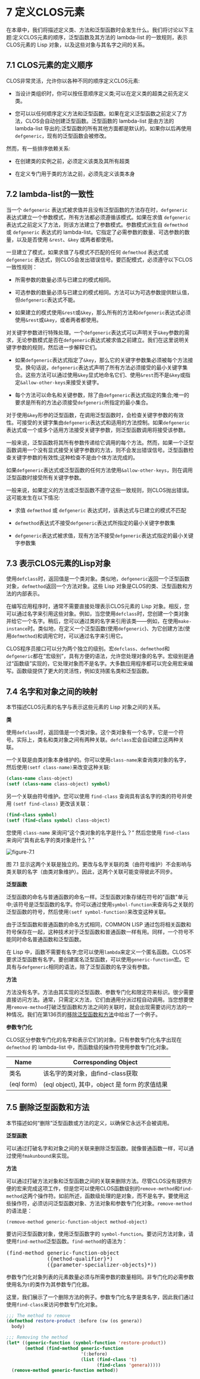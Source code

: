 # 7 定义CLOS元素

在本章中，我们将描述定义类、方法和泛型函数时会发生什么。我们将讨论以下主题:定义CLOS元素的顺序，泛型函数及其方法的 lambda-list 的一致规则，表示CLOS元素的 Lisp 对象，以及这些对象与其名字之间的关系。

## 7.1 CLOS元素的定义顺序

CLOS非常灵活，允许你以各种不同的顺序定义CLOS元素:

- 当设计类组织时，你可以按任意顺序定义类;可以在定义类的超类之前先定义类。

- 您可以以任何顺序定义方法和泛型函数。如果在定义泛型函数之前定义了方法，CLOS会自动创建泛型函数。泛型函数的 lambda-list 是由方法的 lambda-list 导出的;泛型函数的所有其他方面都是默认的。如果你以后再使用 `defgeneric`，现有的泛型函数会被修改。

然而，有一些排序依赖关系:

- 在创建类的实例之前，必须定义该类及其所有超类

- 在定义专门用于类的方法之前，必须先定义该类本身

## 7.2 lambda-list的一致性

当一个 `defgeneric` 表达式被求值并且没有泛型函数的方法存在时，`defgeneric` 表达式建立一个参数模式，所有方法都必须遵循该模式。如果在求值 `defgeneric` 表达式之前定义了方法，则该方法建立了参数模式。参数模式派生自 `defmethod` 或 `defgeneric` 表达式的 lambda-list。它指定了必需参数的数量、可选参数的数量，以及是否使用 `&rest`、`&key` 或两者都使用。

一旦建立了模式，如果求值了与模式不匹配的任何 `defmethod` 表达式或 `defgeneric` 表达式，则CLOS会发出错误信号。要匹配模式，必须遵守以下CLOS一致性规则：

- 所需参数的数量必须与已建立的模式相同。

- 可选参数的数量必须与已建立的模式相同。方法可以为可选参数提供默认值，但`defgeneric`表达式不能。

- 如果建立的模式使用`&rest`或`&key`，那么所有的方法和`defgeneric`表达式必须使用`&rest`或`&key`，或者两者都使用。

对关键字参数进行特殊处理。一个`defgeneric`表达式可以声明关于`&key`参数的需求，无论参数模式是否在`defgeneric`表达式被求值之前建立。我们在这里说明关键字参数的规则，然后进一步解释它们。

- 如果`defgeneric`表达式指定了`&key`，那么它的关键字参数集必须被每个方法接受。换句话说，`defgeneric`表达式声明了所有方法必须接受的最小关键字集合。这些方法可以通过使用`&key`显式地命名它们、使用`&rest`而不是`&key`或指定`&allow-other-keys`来接受关键字。

- 每个方法可以命名和关键参数，除了由`defgeneric`表达式指定的集合;唯一的要求是所有的方法必须接受`defgeneric`所指定的最小集合。

对于使用`&key`形参的泛型函数，在调用泛型函数时，会检查关键字参数的有效性。可接受的关键字集由`defgeneric`表达式和适用的方法控制。如果`defgeneric`表达式或一个或多个适用方法接受关键字参数，则泛型函数调用将接受该参数。

一般来说，泛型函数将其所有参数传递给它调用的每个方法。然而，如果一个泛型函数调用一个没有显式接受关键字参数的方法，则不会发出错误信号。泛型函数检查关键字参数的有效性;这种检查不是由个体方法完成的。

如果`defgeneric`表达式或泛型函数的任何方法使用`&allow-other-keys`，则在调用泛型函数时接受所有关键字参数。

一般来说，如果定义的方法或泛型函数不遵守这些一致规则，则CLOS抛出错误。这可能发生在以下情况:

- 求值 `defmethod` 或 `defgeneric` 表达式时，该表达式与已建立的模式不匹配

- `defmethod`表达式不接受`defgeneric`表达式所指定的最小关键字参数集

- `defgeneric`表达式被求值，现有方法不接受`defgeneric`表达式指定的最小关键字参数集

## 7.3 表示CLOS元素的Lisp对象

使用`defclass`时，返回值是一个类对象。类似地，`defgeneric`返回一个泛型函数对象，`defmethod`返回一个方法对象。这些 Lisp 对象是CLOS的类、泛型函数和方法的内部表示。

在编写应用程序时，通常不需要直接处理表示CLOS元素的 Lisp 对象。相反，您可以通过名字来引用这些对象。例如，当您使用`defclass`时，您创建一个类对象并给它一个名字。稍后，您可以通过类的名字来引用该类——例如，在使用`make-instance`时。类似地，在定义一个泛型函数(使用`defgeneric`)、为它创建方法(使用`defmethod`)和调用它时，可以通过名字来引用它。

CLOS程序员接口可以分为两个独立的级别。宏`defclass`、`defmethod`和`defgeneric`都在“宏级别”，具有方便的语法，允许您处理对象的名字。宏级别是通过“函数级”实现的，它处理对象而不是名字。大多数应用程序都可以完全用宏来编写。函数级提供了更大的灵活性，例如支持匿名类和泛型函数。

## 7.4 名字和对象之间的映射

本节描述CLOS元素的名字与表示这些元素的 Lisp 对象之间的关系。

**类**

使用`defclass`时，返回值是一个类对象。这个类对象有一个名字，它是一个符号。实际上，类名和类对象之间有两种关联。`defclass`宏会自动建立这两种关联。

一个关联是由类对象本身维护的。你可以使用`class-name`来查询类对象的名字，然后使用`(setf class-name)`来改变这种关联:

```lisp
(class-name class-object)
(setf (class-name class-object) symbol)
```

另一个关联由符号维护。您可以使用 `find-class` 查询具有该名字的类的符号并使用 `(setf find-class)` 更改该关联：

```lisp
(find-class symbol)
(setf (find-class symbol) class-object)
```

您使用 `class-name` 来询问“这个类对象的名字是什么？” 然后您使用 `find-class` 来询问“具有此名字的类对象是什么？”

![figure-7.1](images/figure-7.1.png)

图 7.1 显示这两个关联是独立的。更改与名字关联的类（由符号维护）不会影响与类关联的名字（由类对象维护）。因此，这两个关联可能变得彼此不同步。

**泛型函数**

泛型函数的命名与普通函数的命名一样。泛型函数对象存储在符号的"函数"单元中;该符号是泛型函数的名字。你可以通过使用`symbol-function`来查询与之关联的泛型函数的符号，然后使用`(setf symbol-function)`来改变这种关联。

由于泛型函数和普通函数的命名方式相同，COMMON LISP 通过包将相关函数和符号保存在一起，这种技术对于泛型函数和普通函数一样有用。同样，一个符号不能同时命名普通函数和泛型函数。

在 Lisp 中，函数不需要有名字;您可以使用`lambda`来定义一个匿名函数。CLOS不要求泛型函数有名字。要创建匿名泛型函数，可以使用`generic-function`宏。它具有与`defgeneric`相同的语法，除了泛型函数的名字没有参数。

**方法**

方法没有名字。方法由其实现的泛型函数、参数专门化和限定符来标识。很少需要直接访问方法。通常，只需定义方法，它们由通用分派过程自动调用。当您想要使用`remove-method`打破泛型函数和方法之间的关联时，就会出现需要访问方法的一种情况。我们在第136页的[移除泛型函数和方法]()中给出了一个例子。

**参数专门化**

CLOS区分参数专门化的名字和表示它们的对象。只有参数专门化名字出现在`defmethod` 的 lambda-list 中，而函数级的操作符使用参数专门化对象。

| Name       | Corresponding Object                      |
| ---        | ---                                       |
| 类名        | 该名字的类对象，由find-class获取              |
| (eql form) | (eql object), 其中，object 是 form 的求值结果 |

## 7.5 删除泛型函数和方法

本节描述如何“删除”泛型函数或方法的定义，以确保它永远不会被调用。

**泛型函数**

可以通过打破名字和对象之间的关联来删除泛型函数。就像普通函数一样，可以通过使用`fmakunbound`来实现。

**方法**

可以通过打破方法对象和泛型函数之间的关联来删除方法。尽管CLOS没有提供方便的宏来完成这项工作，但是您可以使用CLOS函数级别的`remove-method`和`find-method`这两个操作符。如前所述，函数级处理的是对象，而不是名字。要使用这些操作符，必须访问泛型函数对象、方法对象和参数专门化对象。`remove-method`的语法是：

    (remove-method generic-function-object method-object)
    
要访问泛型函数对象，使用泛型函数字的 `symbol-function`。要访问方法对象，请使用`find-method`泛型函数。`find-method`的语法为：

<pre>
(find-method generic-function-object
             ({method-qualifier}*)
             ({parameter-specializer-objects}*))
</pre>

参数专门化对象列表的元素数量必须与所需参数的数量相同。非专门化的必需参数使用名为`t`的类作为其参数专门化器。

这里，我们展示了一个删除方法的例子。参数专门化名字是类名字，因此我们通过使用`find-class`来访问参数专门化对象。

```lisp
;;; The method to remove
(defmethod restore-product :before (sw (os genera))
  body)

;;; Removing the method
(let* ((generic-function (symbol-function 'restore-product))
       (method (find-method generic-function
                            '(:before)
                            (list (find-class 't)
                                  (find-class 'genera)))))
  (remove-method generic-function method))
```
